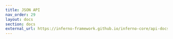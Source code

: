 ```yaml
---
title: JSON API
nav_order: 29
layout: docs
section: docs
external_url: https://inferno-framework.github.io/inferno-core/api-docs/
---
```


